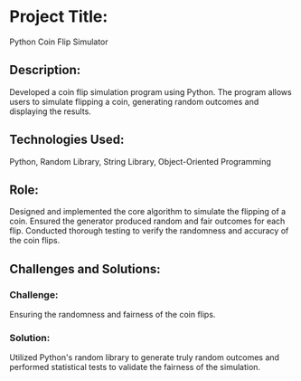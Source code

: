 # Project Title:
Python Coin Flip Simulator

## Description:
Developed a coin flip simulation program using Python. The program allows users to simulate flipping a coin, generating random outcomes and displaying the results.

## Technologies Used:
Python, Random Library, String Library, Object-Oriented Programming

## Role:
Designed and implemented the core algorithm to simulate the flipping of a coin.
Ensured the generator produced random and fair outcomes for each flip.
Conducted thorough testing to verify the randomness and accuracy of the coin flips.

## Challenges and Solutions:

### Challenge:
Ensuring the randomness and fairness of the coin flips.
### Solution:
Utilized Python's random library to generate truly random outcomes and performed statistical tests to validate the fairness of the simulation.
